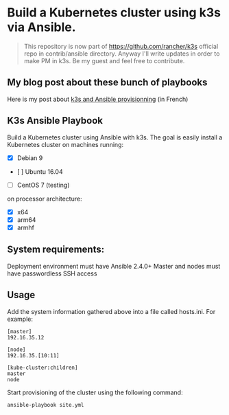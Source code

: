 # Build a Kubernetes cluster using k3s via Ansible.

> This repository is now part of https://github.com/rancher/k3s official repo in contrib/ansible directory.
> Anyway I'll write updates in order to make PM in k3s.
> Be my guest and feel free to contribute.

## My blog post about these bunch of playbooks

Here is my post about [k3s and Ansible provisionning](https://www.it-wars.com/posts/cloud-native/kubernetes-avec-k3s-pour-sauver-la-planete/) (in French)

## K3s Ansible Playbook

Build a Kubernetes cluster using Ansible with k3s. The goal is easily install a Kubernetes cluster on machines running:

- [X] Debian 9
- [ ] Ubuntu 16.04
- [ ] CentOS 7 (testing)

on processor architecture:

- [X] x64
- [X] arm64
- [X] armhf

## System requirements:

Deployment environment must have Ansible 2.4.0+
Master and nodes must have passwordless SSH access

## Usage

Add the system information gathered above into a file called hosts.ini. For example:

```
[master]
192.16.35.12

[node]
192.16.35.[10:11]

[kube-cluster:children]
master
node
```

Start provisioning of the cluster using the following command:

```
ansible-playbook site.yml
```

